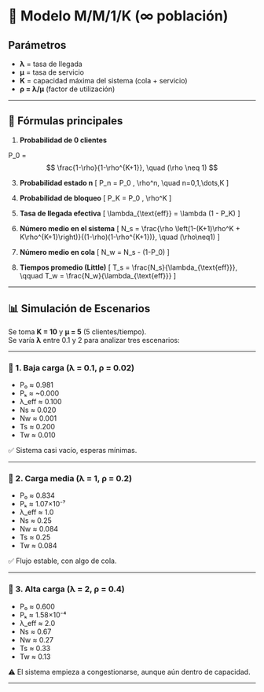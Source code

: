 # 📘 Modelo M/M/1/K (∞ población)

## Parámetros
- **λ** = tasa de llegada  
- **μ** = tasa de servicio  
- **K** = capacidad máxima del sistema (cola + servicio)  
- **ρ = λ/μ** (factor de utilización)  

---

## 📐 Fórmulas principales

1. **Probabilidad de 0 clientes**

P_0 = $$
\frac{1-\rho}{1-\rho^{K+1}}, \quad (\rho \neq 1)
$$


3. **Probabilidad estado n**
\[
P_n = P_0 \, \rho^n, \quad n=0,1,\dots,K
\]

4. **Probabilidad de bloqueo**
\[
P_K = P_0 \, \rho^K
\]

5. **Tasa de llegada efectiva**
\[
\lambda_{\text{eff}} = \lambda (1 - P_K)
\]

6. **Número medio en el sistema**
\[
N_s = \frac{\rho \left(1-(K+1)\rho^K + K\rho^{K+1}\right)}{(1-\rho)(1-\rho^{K+1})}, \quad (\rho\neq1)
\]

7. **Número medio en cola**
\[
N_w = N_s - (1-P_0)
\]

8. **Tiempos promedio (Little)**
\[
T_s = \frac{N_s}{\lambda_{\text{eff}}}, 
\qquad 
T_w = \frac{N_w}{\lambda_{\text{eff}}}
\]

---

## 📊 Simulación de Escenarios

Se toma **K = 10** y **μ = 5** (5 clientes/tiempo).  
Se varía **λ** entre 0.1 y 2 para analizar tres escenarios:

---

### 🔹 1. Baja carga (λ = 0.1, ρ = 0.02)
- P₀ ≈ 0.981  
- Pₖ ≈ ~0.000  
- λ_eff ≈ 0.100  
- Ns ≈ 0.020  
- Nw ≈ 0.001  
- Ts ≈ 0.200  
- Tw ≈ 0.010  

✅ Sistema casi vacío, esperas mínimas.

---

### 🔹 2. Carga media (λ = 1, ρ = 0.2)
- P₀ ≈ 0.834  
- Pₖ ≈ 1.07×10⁻⁷  
- λ_eff ≈ 1.0  
- Ns ≈ 0.25  
- Nw ≈ 0.084  
- Ts ≈ 0.25  
- Tw ≈ 0.084  

✅ Flujo estable, con algo de cola.

---

### 🔹 3. Alta carga (λ = 2, ρ = 0.4)
- P₀ ≈ 0.600  
- Pₖ ≈ 1.58×10⁻⁴  
- λ_eff ≈ 2.0  
- Ns ≈ 0.67  
- Nw ≈ 0.27  
- Ts ≈ 0.33  
- Tw ≈ 0.13  

⚠️ El sistema empieza a congestionarse, aunque aún dentro de capacidad.

---




